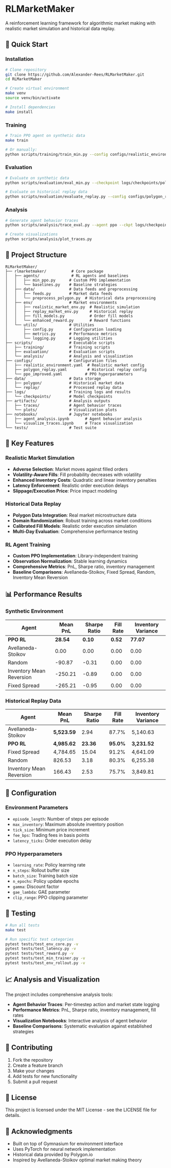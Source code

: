 # RLMarketMaker

A reinforcement learning framework for algorithmic market making with realistic market simulation and historical data replay.

## 🚀 Quick Start

### Installation

```bash
# Clone repository
git clone https://github.com/Alexander-Rees/RLMarketMaker.git
cd RLMarketMaker

# Create virtual environment
make venv
source venv/bin/activate

# Install dependencies
make install
```

### Training

```bash
# Train PPO agent on synthetic data
make train

# Or manually:
python scripts/training/train_min.py --config configs/realistic_environment.yaml --seed 42
```

### Evaluation

```bash
# Evaluate on synthetic data
python scripts/evaluation/eval_min.py --checkpoint logs/checkpoints/policy --episodes 10

# Evaluate on historical replay data
python scripts/evaluation/evaluate_replay.py --config configs/polygon_replay.yaml --checkpoint logs/checkpoints/policy.pt --episodes 10
```

### Analysis

```bash
# Generate agent behavior traces
python scripts/analysis/trace_eval.py --agent ppo --ckpt logs/checkpoints/policy.pt --steps 1000 --seed 123

# Create visualizations
python scripts/analysis/plot_traces.py
```

## 📁 Project Structure

```
RLMarketMaker/
├── rlmarketmaker/           # Core package
│   ├── agents/              # RL agents and baselines
│   │   ├── min_ppo.py      # Custom PPO implementation
│   │   └── baselines.py    # Baseline strategies
│   ├── data/               # Data feeds and preprocessing
│   │   ├── feeds.py        # Market data feeds
│   │   └── preprocess_polygon.py  # Historical data preprocessing
│   ├── env/                # Market environments
│   │   ├── realistic_market_env.py  # Realistic simulation
│   │   ├── replay_market_env.py     # Historical replay
│   │   ├── fill_models.py           # Order fill models
│   │   └── enhanced_reward.py       # Reward functions
│   └── utils/              # Utilities
│       ├── config.py       # Configuration loading
│       ├── metrics.py      # Performance metrics
│       └── logging.py      # Logging utilities
├── scripts/                # Executable scripts
│   ├── training/           # Training scripts
│   ├── evaluation/         # Evaluation scripts
│   └── analysis/           # Analysis and visualization
├── configs/                # Configuration files
│   ├── realistic_environment.yaml  # Realistic market config
│   ├── polygon_replay.yaml         # Historical replay config
│   └── ppo_improved.yaml          # PPO hyperparameters
├── data/                   # Data storage
│   ├── polygon/            # Historical market data
│   └── replay/             # Processed replay data
├── logs/                   # Training logs and results
│   └── checkpoints/        # Model checkpoints
├── artifacts/              # Analysis outputs
│   ├── traces/             # Agent behavior traces
│   └── plots/              # Visualization plots
├── notebooks/              # Jupyter notebooks
│   ├── agent_analysis.ipynb       # Agent behavior analysis
│   └── visualize_traces.ipynb     # Trace visualization
└── tests/                  # Test suite
```

## 🎯 Key Features

### Realistic Market Simulation
- **Adverse Selection**: Market moves against filled orders
- **Volatility-Aware Fills**: Fill probability decreases with volatility
- **Enhanced Inventory Costs**: Quadratic and linear inventory penalties
- **Latency Enforcement**: Realistic order execution delays
- **Slippage/Execution Price**: Price impact modeling

### Historical Data Replay
- **Polygon Data Integration**: Real market microstructure data
- **Domain Randomization**: Robust training across market conditions
- **Calibrated Fill Models**: Realistic order execution simulation
- **Multi-Day Evaluation**: Comprehensive performance testing

### RL Agent Training
- **Custom PPO Implementation**: Library-independent training
- **Observation Normalization**: Stable learning dynamics
- **Comprehensive Metrics**: PnL, Sharpe ratio, inventory management
- **Baseline Comparisons**: Avellaneda-Stoikov, Fixed Spread, Random, Inventory Mean Reversion

## 📊 Performance Results

### Synthetic Environment
| Agent | Mean PnL | Sharpe Ratio | Fill Rate | Inventory Variance |
|-------|----------|--------------|-----------|-------------------|
| **PPO RL** | **28.54** | **0.10** | **0.52** | **77.07** |
| Avellaneda-Stoikov | 0.00 | 0.00 | 0.00 | 0.00 |
| Random | -90.87 | -0.31 | 0.00 | 0.00 |
| Inventory Mean Reversion | -250.21 | -0.89 | 0.00 | 0.00 |
| Fixed Spread | -265.21 | -0.95 | 0.00 | 0.00 |

### Historical Replay Data
| Agent | Mean PnL | Sharpe Ratio | Fill Rate | Inventory Variance |
|-------|----------|--------------|-----------|-------------------|
| Avellaneda-Stoikov | **5,523.59** | 2.94 | 87.7% | 5,140.63 |
| **PPO RL** | **4,985.62** | **23.36** | **95.0%** | **3,231.52** |
| Fixed Spread | 4,784.65 | 15.04 | 91.2% | 4,641.09 |
| Random | 826.53 | 3.18 | 80.3% | 6,255.38 |
| Inventory Mean Reversion | 166.43 | 2.53 | 75.7% | 3,849.81 |

## 🔧 Configuration

### Environment Parameters
- `episode_length`: Number of steps per episode
- `max_inventory`: Maximum absolute inventory position
- `tick_size`: Minimum price increment
- `fee_bps`: Trading fees in basis points
- `latency_ticks`: Order execution delay

### PPO Hyperparameters
- `learning_rate`: Policy learning rate
- `n_steps`: Rollout buffer size
- `batch_size`: Training batch size
- `n_epochs`: Policy update epochs
- `gamma`: Discount factor
- `gae_lambda`: GAE parameter
- `clip_range`: PPO clipping parameter

## 🧪 Testing

```bash
# Run all tests
make test

# Run specific test categories
pytest tests/test_env_core.py -v
pytest tests/test_latency.py -v
pytest tests/test_reward.py -v
pytest tests/test_min_trainer.py -v
pytest tests/test_env_rollout.py -v
```

## 📈 Analysis and Visualization

The project includes comprehensive analysis tools:

- **Agent Behavior Traces**: Per-timestep action and market state logging
- **Performance Metrics**: PnL, Sharpe ratio, inventory management, fill rates
- **Visualization Notebooks**: Interactive analysis of agent behavior
- **Baseline Comparisons**: Systematic evaluation against established strategies

## 🤝 Contributing

1. Fork the repository
2. Create a feature branch
3. Make your changes
4. Add tests for new functionality
5. Submit a pull request

## 📄 License

This project is licensed under the MIT License - see the LICENSE file for details.

## 🙏 Acknowledgments

- Built on top of Gymnasium for environment interface
- Uses PyTorch for neural network implementation
- Historical data provided by Polygon.io
- Inspired by Avellaneda-Stoikov optimal market making theory
